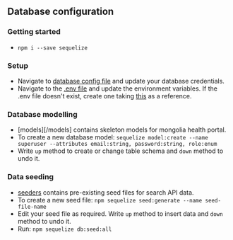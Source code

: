 ## Database configuration

### Getting started
* `npm i --save sequelize`

### Setup

* Navigate to [database config file](/config/dbconfig.json) and update your database credentials.
* Navigate to the [.env file](.env) and update the environment variables. If the .env file doesn't exist, create one taking [this](https://github.com/c2m2-asia/mongolia-health-portal-backend#run-api-server-using-docker-image) as a reference.

### Database modelling

* [models][/models] contains skeleton models for mongolia health portal.
* To create a new database model: 
`sequelize model:create --name superuser --attributes email:string, password:string, role:enum`
* Write `up` method to create or change table schema and `down` method to undo it.
 
### Data seeding

* [seeders](/seeders) contains pre-existing seed files for search API data.
* To create a new seed file: `npm sequelize seed:generate --name seed-file-name`
* Edit your seed file as required. Write `up` method to insert data and `down` method to undo it.
* Run: `npm sequelize db:seed:all`
